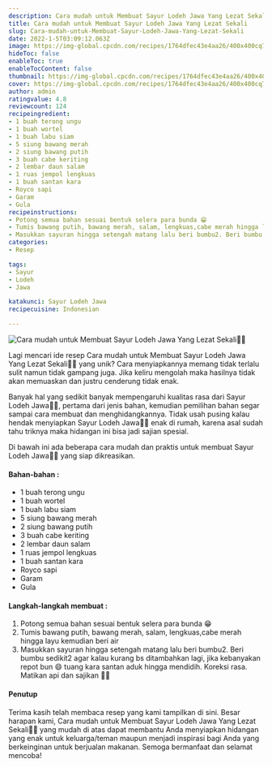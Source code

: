```yaml
---
description: Cara mudah untuk Membuat Sayur Lodeh Jawa Yang Lezat Sekali"
title: Cara mudah untuk Membuat Sayur Lodeh Jawa Yang Lezat Sekali
slug: Cara-mudah-untuk-Membuat-Sayur-Lodeh-Jawa-Yang-Lezat-Sekali
date: 2022-1-5T03:09:12.063Z
image: https://img-global.cpcdn.com/recipes/1764dfec43e4aa26/400x400cq70/photo.jpg
hideToc: false
enableToc: true
enableTocContent: false
thumbnail: https://img-global.cpcdn.com/recipes/1764dfec43e4aa26/400x400cq70/photo.jpg
cover: https://img-global.cpcdn.com/recipes/1764dfec43e4aa26/400x400cq70/photo.jpg
author: admin
ratingvalue: 4.8
reviewcount: 124
recipeingredient:
- 1 buah terong ungu
- 1 buah wortel
- 1 buah labu siam
- 5 siung bawang merah
- 2 siung bawang putih
- 3 buah cabe keriting
- 2 lembar daun salam
- 1 ruas jempol lengkuas
- 1 buah santan kara
- Royco sapi
- Garam
- Gula
recipeinstructions:
- Potong semua bahan sesuai bentuk selera para bunda 😁
- Tumis bawang putih, bawang merah, salam, lengkuas,cabe merah hingga layu kemudian beri air
- Masukkan sayuran hingga setengah matang lalu beri bumbu2. Beri bumbu sedikit2 agar kalau kurang bs ditambahkan lagi, jika kebanyakan repot bun 😄 tuang kara santan aduk hingga mendidih. Koreksi rasa. Matikan api dan sajikan 👌🏿
categories:
- Resep

tags:
- Sayur
- Lodeh
- Jawa

katakunci: Sayur Lodeh Jawa
recipecuisine: Indonesian

---
```


![Cara mudah untuk Membuat Sayur Lodeh Jawa Yang Lezat Sekali👩‍🍳](https://img-global.cpcdn.com/recipes/1764dfec43e4aa26/400x400cq70/photo.jpg)

Lagi mencari ide resep Cara mudah untuk Membuat Sayur Lodeh Jawa Yang Lezat Sekali👩‍🍳 yang unik? Cara menyiapkannya memang tidak terlalu sulit namun tidak gampang juga. Jika keliru mengolah maka hasilnya tidak akan memuaskan dan justru cenderung tidak enak.

Banyak hal yang sedikit banyak mempengaruhi kualitas rasa dari Sayur Lodeh Jawa👩‍🍳, pertama dari jenis bahan, kemudian pemilihan bahan segar sampai cara membuat dan menghidangkannya. Tidak usah pusing kalau hendak menyiapkan Sayur Lodeh Jawa👩‍🍳 enak di rumah, karena asal sudah tahu triknya maka hidangan ini bisa jadi sajian spesial.

Di bawah ini ada beberapa cara mudah dan praktis untuk membuat Sayur Lodeh Jawa👩‍🍳 yang siap dikreasikan.

<!--inarticleads1-->

#### Bahan-bahan :

- 1 buah terong ungu
- 1 buah wortel
- 1 buah labu siam
- 5 siung bawang merah
- 2 siung bawang putih
- 3 buah cabe keriting
- 2 lembar daun salam
- 1 ruas jempol lengkuas
- 1 buah santan kara
- Royco sapi
- Garam
- Gula

<!--inarticleads2-->

#### Langkah-langkah membuat :

1. Potong semua bahan sesuai bentuk selera para bunda 😁
1. Tumis bawang putih, bawang merah, salam, lengkuas,cabe merah hingga layu kemudian beri air
1. Masukkan sayuran hingga setengah matang lalu beri bumbu2. Beri bumbu sedikit2 agar kalau kurang bs ditambahkan lagi, jika kebanyakan repot bun 😄 tuang kara santan aduk hingga mendidih. Koreksi rasa. Matikan api dan sajikan 👌🏿

#### Penutup

Terima kasih telah membaca resep yang kami tampilkan di sini. Besar harapan kami, Cara mudah untuk Membuat Sayur Lodeh Jawa Yang Lezat Sekali👩‍🍳 yang mudah di atas dapat membantu Anda menyiapkan hidangan yang enak untuk keluarga/teman maupun menjadi inspirasi bagi Anda yang berkeinginan untuk berjualan makanan. Semoga bermanfaat dan selamat mencoba!